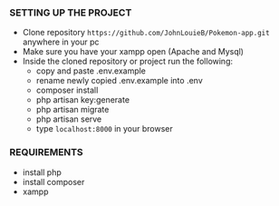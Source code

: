 ### SETTING UP THE PROJECT
- Clone repository `https://github.com/JohnLouieB/Pokemon-app.git` anywhere in your pc
- Make sure you have your xampp open (Apache and Mysql)
- Inside the cloned repository or project run the following:
    - copy and paste .env.example
    - rename newly copied .env.example into .env
    - composer install
    - php artisan key:generate
    - php artisan migrate
    - php artisan serve
    - type `localhost:8000` in your browser

### REQUIREMENTS
- install php 
- install composer
- xampp